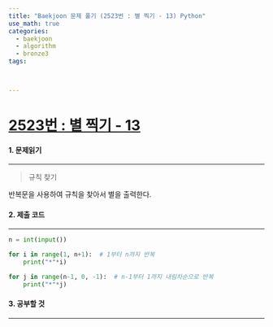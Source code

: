 ```yaml
---
title: "Baekjoon 문제 풀기 (2523번 : 별 찍기 - 13) Python"
use_math: true
categories:
  - baekjoon
  - algorithm
  - bronze3
tags:



---
```



# [2523번 : 별 찍기 - 13](https://www.acmicpc.net/problem/2523)



#### 1. 문제읽기
---

> 규칙 찾기   

반복문을 사용하여 규칙을 찾아서 별을 출력한다.  



#### 2. 제출 코드 
---

```python
n = int(input())

for i in range(1, n+1):  # 1부터 n까지 반복
    print("*"*i)

for j in range(n-1, 0, -1):  # n-1부터 1까지 내림차순으로 반복
    print("*"*j)
```





#### 3. 공부할 것
---




